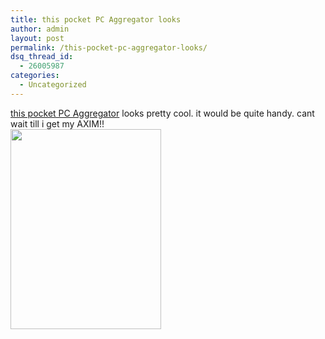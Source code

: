 ```yaml
---
title: this pocket PC Aggregator looks
author: admin
layout: post
permalink: /this-pocket-pc-aggregator-looks/
dsq_thread_id:
  - 26005987
categories:
  - Uncategorized
---
```

[this pocket PC Aggregator][1] looks pretty cool. it would be quite handy. cant wait till i get my AXIM!!  
<img src="http://lsnbackup.cust.nearlyfreespeech.net/200309101021-mobilenews.jpg" width="241" height="320" alt border="0" />

 [1]: http://weblogs.asp.net/rfigueira/posts/26984.aspx